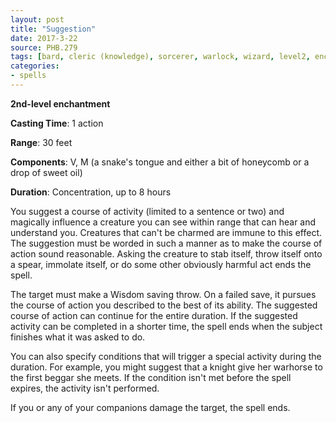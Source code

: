```yaml
---
layout: post
title: "Suggestion"
date: 2017-3-22
source: PHB.279
tags: [bard, cleric (knowledge), sorcerer, warlock, wizard, level2, enchantment]
categories:
- spells
---
```


**2nd-level enchantment**

**Casting Time**: 1 action

**Range**: 30 feet

**Components**: V, M (a snake's tongue and either a bit of honeycomb or a drop of sweet oil)

**Duration**: Concentration, up to 8 hours

You suggest a course of activity (limited to a sentence or two) and magically influence a creature you can see within range that can hear and understand you. Creatures that can't be charmed are immune to this effect. The suggestion must be worded in such a manner as to make the course of action sound reasonable. Asking the creature to stab itself, throw itself onto a spear, immolate itself, or do some other obviously harmful act ends the spell.

The target must make a Wisdom saving throw. On a failed save, it pursues the course of action you described to the best of its ability. The suggested course of action can continue for the entire duration. If the suggested activity can be completed in a shorter time, the spell ends when the subject finishes what it was asked to do.

You can also specify conditions that will trigger a special activity during the duration. For example, you might suggest that a knight give her warhorse to the first beggar she meets. If the condition isn't met before the spell expires, the activity isn't performed.

If you or any of your companions damage the target, the spell ends.

